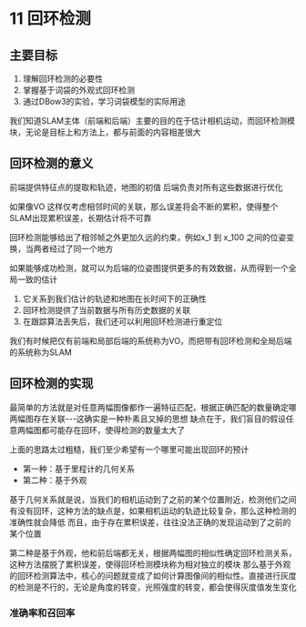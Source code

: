 # 11 回环检测

## 主要目标

1. 理解回环检测的必要性
2. 掌握基于词袋的外观式回环检测
3. 通过DBow3的实验，学习词袋模型的实际用途

我们知道SLAM主体（前端和后端）主要的目的在于估计相机运动，而回环检测模块，无论是目标上和方法上，都与前面的内容相差很大

## 回环检测的意义

前端提供特征点的提取和轨迹，地图的初值
后端负责对所有这些数据进行优化

如果像VO 这样仅考虑相邻时间的关联，那么误差将会不断的累积，使得整个SLAM出现累积误差，长期估计将不可靠

回环检测能够给出了相邻帧之外更加久远的约束，例如x_1 到 x_100 之间的位姿变换，当两者经过了同一个地方

如果能够成功检测，就可以为后端的位姿图提供更多的有效数据，从而得到一个全局一致的估计

1. 它关系到我们估计的轨迹和地图在长时间下的正确性
2. 回环检测提供了当前数据与所有历史数据的关联
3. 在跟踪算法丢失后，我们还可以利用回环检测进行重定位

我们有时候把仅有前端和局部后端的系统称为VO，而把带有回环检测和全局后端的系统称为SLAM

## 回环检测的实现

最简单的方法就是对任意两幅图像都作一遍特征匹配，根据正确匹配的数量确定哪两幅图存在关联---这确实是一种朴素且又掉的思想
缺点在于，我们盲目的假设任意两幅图都可能存在回环，使得检测的数量太大了

上面的思路太过粗糙，我们至少希望有一个哪里可能出现回环的预计

+ 第一种：基于里程计的几何关系
+ 第二种：基于外观

基于几何关系就是说，当我们的相机运动到了之前的某个位置附近，检测他们之间有没有回环，这种方法的缺点是，如果相机运动的轨迹比较复杂，那么这种检测的准确性就会降低
而且，由于存在累积误差，往往没法正确的发现运动到了之前的某个位置

第二种是基于外观，他和前后端都无关，根据两幅图的相似性确定回环检测关系，这种方法摆脱了累积误差，使得回环检测模块称为相对独立的模块
那么基于外观的回环检测算法中，核心的问题就变成了如何计算图像间的相似性。直接进行灰度的检测是不行的，无论是角度的转变，光照强度的转变，都会使得灰度值发生变化

### 准确率和召回率

